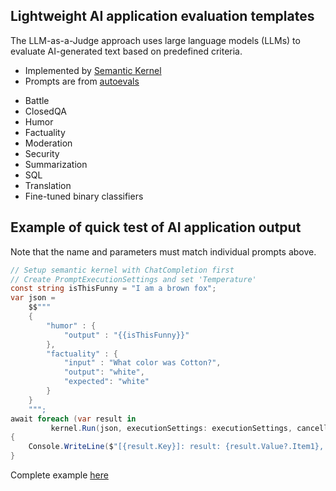 ## Lightweight AI application evaluation templates 

The LLM-as-a-Judge approach uses large language models (LLMs) to evaluate AI-generated text based on predefined criteria.

* Implemented by [Semantic Kernel](https://github.com/microsoft/semantic-kernel)
* Prompts are from [autoevals](https://github.com/braintrustdata/autoevals)
- Battle
- ClosedQA
- Humor
- Factuality
- Moderation
- Security
- Summarization
- SQL
- Translation
- Fine-tuned binary classifiers

## Example of quick test of AI application output
Note that the name and parameters must match individual prompts above.
```csharp
// Setup semantic kernel with ChatCompletion first
// Create PromptExecutionSettings and set 'Temperature'
const string isThisFunny = "I am a brown fox";
var json = 
    $$"""
    {
        "humor" : {
            "output" : "{{isThisFunny}}"
        },
        "factuality" : {
            "input" : "What color was Cotton?",
            "output": "white",
            "expected": "white"
        }
    }
    """;
await foreach (var result in 
         kernel.Run(json, executionSettings: executionSettings, cancellationToken: lifetime.ApplicationStopping))
{
    Console.WriteLine($"[{result.Key}]: result: {result.Value?.Item1}, score: {result.Value?.Item2}");
}
```

Complete example [here](https://github.com/StormHub/TinyToolBox.AI/blob/main/src/TinyToolBox.AI.Evaluation.SemanticKernel/Program.cs)